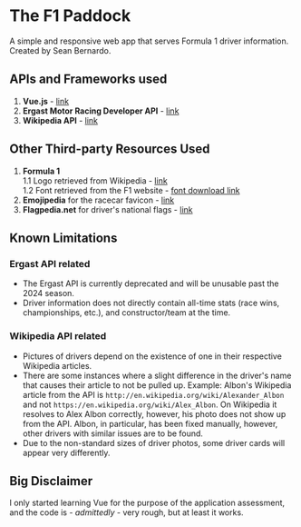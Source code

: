 # The F1 Paddock
A simple and responsive web app that serves Formula 1 driver information. Created by Sean Bernardo.

## APIs and Frameworks used
1. **Vue.js** - [link](https://vuejs.org/)
2. **Ergast Motor Racing Developer API** - [link](http://ergast.com/mrd)
3. **Wikipedia API** - [link](https://www.mediawiki.org/wiki/API:Main_page)

## Other Third-party Resources Used

1. **Formula 1**  
   1.1 Logo retrieved from Wikipedia - [link](https://en.m.wikipedia.org/wiki/File:F1.svg)  
   1.2 Font retrieved from the F1 website - [font download link](https://www.formula1.com/etc/designs/fom-website/fonts/F1Regular/Formula1-Regular.ttf)  
2. **Emojipedia** for the racecar favicon - [link](https://emojipedia.org/racing-car)
3. **Flagpedia.net** for driver's national flags - [link](https://flagpedia.net/download/api)

## Known Limitations
### Ergast API related
- The Ergast API is currently deprecated and will be unusable past the 2024 season.
- Driver information does not directly contain all-time stats (race wins, championships, etc.), and constructor/team at the time.
### Wikipedia API related
- Pictures of drivers depend on the existence of one in their respective Wikipedia articles.
- There are some instances where a slight difference in the driver's name that causes their article to not be pulled up. Example: Albon's Wikipedia article from the API is `http://en.wikipedia.org/wiki/Alexander_Albon` and not `https://en.wikipedia.org/wiki/Alex_Albon`. On Wikipedia it resolves to Alex Albon correctly, however, his photo does not show up from the API. Albon, in particular, has been fixed manually, however, other drivers with similar issues are to be found.
- Due to the non-standard sizes of driver photos, some driver cards will appear very differently.

## Big Disclaimer
I only started learning Vue for the purpose of the application assessment, and the code is - *admittedly* - very rough, but at least it works.
